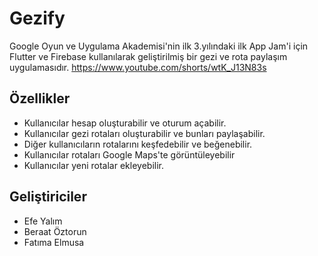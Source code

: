 # Gezify
Google Oyun ve Uygulama Akademisi'nin ilk 3.yılındaki ilk App Jam'i için Flutter ve Firebase kullanılarak geliştirilmiş bir gezi ve rota paylaşım uygulamasıdır.
https://www.youtube.com/shorts/wtK_J13N83s
## Özellikler

- Kullanıcılar hesap oluşturabilir ve oturum açabilir.
- Kullanıcılar gezi rotaları oluşturabilir ve bunları paylaşabilir.
- Diğer kullanıcıların rotalarını keşfedebilir ve beğenebilir.
- Kullanıcılar rotaları Google Maps'te görüntüleyebilir
- Kullanıcılar yeni rotalar ekleyebilir.

## Geliştiriciler
- Efe Yalım
- Beraat Öztorun
- Fatıma Elmusa
